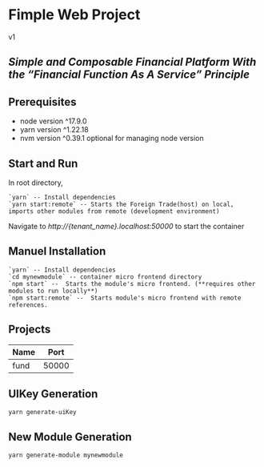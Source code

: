 # Fimple Web Project

v1

## _Simple and Composable Financial Platform With the “Financial Function As A Service” Principle_

## Prerequisites

- node version ^17.9.0
- yarn version ^1.22.18
- nvm version ^0.39.1 optional for managing node version

## Start and Run

In root directory,

```
`yarn` -- Install dependencies
`yarn start:remote` -- Starts the Foreign Trade(host) on local, imports other modules from remote (development environment)
```

Navigate to _http://{tenant_name}.localhost:50000_ to start the container

## Manuel Installation

```
`yarn` -- Install dependencies
`cd mynewmodule` -- container micro frontend directory
`npm start` --  Starts the module's micro frontend. (**requires other modules to run locally**)
`npm start:remote` --  Starts module's micro frontend with remote references.
```

## Projects

| Name | Port  |
| ---- | ----- |
| fund | 50000 |

## UIKey Generation

```shell
yarn generate-uiKey
```

## New Module Generation

```shell
yarn generate-module mynewmodule
```
